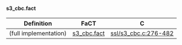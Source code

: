
#### s3_cbc.fact
Definition | FaCT | C
--- | --- | ---
(full implementation) | [s3_cbc.fact](/openssl/s3_cbc.fact) | [ssl/s3_cbc.c:276-482](/openssl/tests/openssl-fact/s3_cbc.c#L276-L482)
